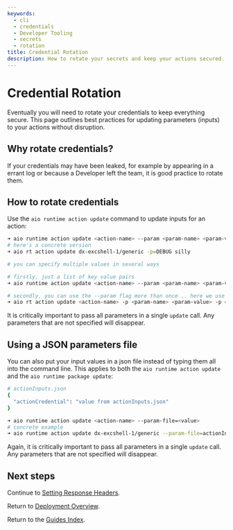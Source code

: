 ```yaml
---
keywords:
  - cli
  - credentials
  - Developer Tooling
  - secrets
  - rotation
title: Credential Rotation
description: How to rotate your secrets and keep your actions secured.
---
```


# Credential Rotation

Eventually you will need to rotate your credentials to keep everything secure.  This page outlines best practices for updating parameters (inputs) to your actions without disruption.

## Why rotate credentials?

If your credentials may have been leaked, for example by appearing in a errant log or because a Developer left the team, it is good practice to rotate them.

## How to rotate credentials

Use the `aio runtime action update` command to update inputs for an action:

```bash
➜ aio runtime action update <action-name> --param <param-name> <param-value>
# here's a concrete version
➜ aio rt action update dx-excshell-1/generic -p=DEBUG silly

# you can specify multiple values in several ways

# firstly, just a list of key value pairs
➜ aio runtime action update <action-name> --param <param-name> <param-value> <param-name> <param-value> <param-name> <param-value>

# secondly, you can use the --param flag more than once .. here we use the shortened version -p
➜ aio rt action update <action-name> -p <param-name> <param-value> -p <param-name> <param-value> -p <param-name> <param-value>
```

<InlineAlert slots="text" />

It is critically important to pass all parameters in a single `update` call.  Any parameters that are not specified will disappear.

## Using a JSON parameters file

You can also put your input values in a json file instead of typing them all into the command line.  This applies to both the `aio runtime action update` and the `aio runtime package update`:

```bash
# actionInputs.json
{
  "actionCredential": "value from actionInputs.json"
}

➜ aio runtime action update <action-name> --param-file=<value>
# concrete example
➜ aio runtime action update dx-excshell-1/generic --param-file=actionInputs.json
```

<InlineAlert slots="text" />

Again, it is critically important to pass all parameters in a single `update` call. Any parameters that are not specified will disappear.

## Next steps

Continue to [Setting Response Headers](setting_response_headers.md).

Return to [Deployment Overview](deployment.md).

Return to the [Guides Index](../../index.md).
